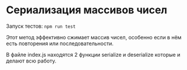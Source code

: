 # Сериализация массивов чисел

Запуск тестов:
`npm run test`

Этот метод эффективно сжимает массив чисел, особенно если в нём есть повторения или последовательности.

В файле index.js находятся 2 функции serialize и deserialize которые и делают всю работу.
